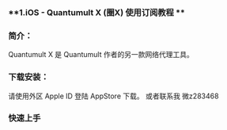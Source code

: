 ###  **1.iOS - Quantumult X (圈X) 使用订阅教程 ** 


            

### 简介：
Quantumult X 是 Quantumult 作者的另一款网络代理工具。
    
            

### 下载安装：
请使用外区 Apple ID 登陆 AppStore 下载。 或者联系我 微z283468
    

### 快速上手

